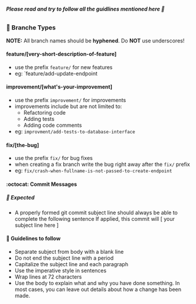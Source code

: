 ###### **Please read and try to follow all the guidlines mentioned here 🤗**

### :octopus: Branche Types
**NOTE:** All branch names should be **hyphened**. Do **NOT** use underscores!

#### feature/[very-short-description-of-feature]
* use the prefix `feature/` for new features
* eg: `feature/add-update-endpoint

#### improvement/[what's-your-improvement]
* use the prefix `improvement/` for improvements
* improvements include but are not limited to:
  * Refactoring code
  * Adding tests
  * Adding code comments
* eg: `improvment/add-tests-to-database-interface`
  
#### fix/[the-bug]
* use the prefix `fix/` for bug fixes
* when creating a fix branch write the bug right away after the `fix/` prefix
* eg: `fix/crash-when-fullname-is-not-passed-to-create-endpoint`


#### :octocat: Commit Messages

##### 🤔 Expected
* A properly formed git commit subject line should always be able to complete the following sentence
If applied, this commit will [ your subject line here ]

#### 📖 Guidelines to follow
* Separate subject from body with a blank line
* Do not end the subject line with a period
* Capitalize the subject line and each paragraph
* Use the imperative style in sentences
* Wrap lines at 72 characters
* Use the body to explain what and why you have done something. In most cases, you can leave out details about how a change has been made.
